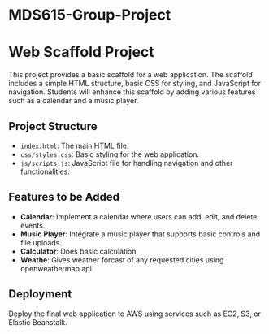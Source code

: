 # MDS615-Group-Project
# Web Scaffold Project

This project provides a basic scaffold for a web application. The scaffold includes a simple HTML structure, basic CSS for styling, and JavaScript for navigation. Students will enhance this scaffold by adding various features such as a calendar and a music player.

## Project Structure

- `index.html`: The main HTML file.
- `css/styles.css`: Basic styling for the web application.
- `js/scripts.js`: JavaScript file for handling navigation and other functionalities.

## Features to be Added

- **Calendar**: Implement a calendar where users can add, edit, and delete events.
- **Music Player**: Integrate a music player that supports basic controls and file uploads.
- **Calculator**: Does basic calculation
- **Weathe**: Gives weather forcast of any requested cities using openweathermap api

## Deployment

Deploy the final web application to AWS using services such as EC2, S3, or Elastic Beanstalk.
